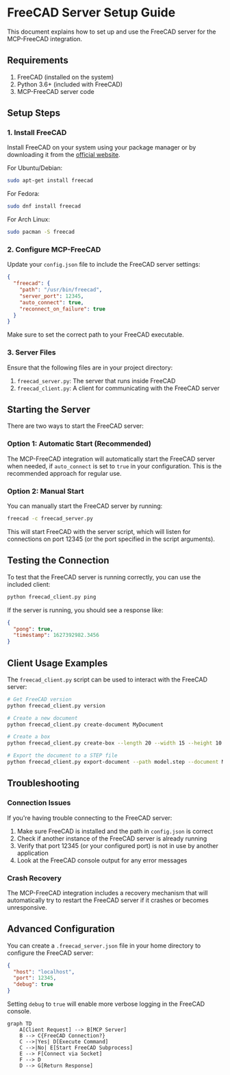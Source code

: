 # FreeCAD Server Setup Guide

This document explains how to set up and use the FreeCAD server for the MCP-FreeCAD integration.

## Requirements

1. FreeCAD (installed on the system)
2. Python 3.6+ (included with FreeCAD)
3. MCP-FreeCAD server code

## Setup Steps

### 1. Install FreeCAD

Install FreeCAD on your system using your package manager or by downloading it from the [official website](https://www.freecad.org/downloads.php).

For Ubuntu/Debian:
```bash
sudo apt-get install freecad
```

For Fedora:
```bash
sudo dnf install freecad
```

For Arch Linux:
```bash
sudo pacman -S freecad
```

### 2. Configure MCP-FreeCAD

Update your `config.json` file to include the FreeCAD server settings:

```json
{
  "freecad": {
    "path": "/usr/bin/freecad",
    "server_port": 12345,
    "auto_connect": true,
    "reconnect_on_failure": true
  }
}
```

Make sure to set the correct path to your FreeCAD executable.

### 3. Server Files

Ensure that the following files are in your project directory:

1. `freecad_server.py`: The server that runs inside FreeCAD
2. `freecad_client.py`: A client for communicating with the FreeCAD server

## Starting the Server

There are two ways to start the FreeCAD server:

### Option 1: Automatic Start (Recommended)

The MCP-FreeCAD integration will automatically start the FreeCAD server when needed, if `auto_connect` is set to `true` in your configuration. This is the recommended approach for regular use.

### Option 2: Manual Start

You can manually start the FreeCAD server by running:

```bash
freecad -c freecad_server.py
```

This will start FreeCAD with the server script, which will listen for connections on port 12345 (or the port specified in the script arguments).

## Testing the Connection

To test that the FreeCAD server is running correctly, you can use the included client:

```bash
python freecad_client.py ping
```

If the server is running, you should see a response like:

```json
{
  "pong": true,
  "timestamp": 1627392982.3456
}
```

## Client Usage Examples

The `freecad_client.py` script can be used to interact with the FreeCAD server:

```bash
# Get FreeCAD version
python freecad_client.py version

# Create a new document
python freecad_client.py create-document MyDocument

# Create a box
python freecad_client.py create-box --length 20 --width 15 --height 10 --document MyDocument

# Export the document to a STEP file
python freecad_client.py export-document --path model.step --document MyDocument
```

## Troubleshooting

### Connection Issues

If you're having trouble connecting to the FreeCAD server:

1. Make sure FreeCAD is installed and the path in `config.json` is correct
2. Check if another instance of the FreeCAD server is already running
3. Verify that port 12345 (or your configured port) is not in use by another application
4. Look at the FreeCAD console output for any error messages

### Crash Recovery

The MCP-FreeCAD integration includes a recovery mechanism that will automatically try to restart the FreeCAD server if it crashes or becomes unresponsive.

## Advanced Configuration

You can create a `.freecad_server.json` file in your home directory to configure the FreeCAD server:

```json
{
  "host": "localhost",
  "port": 12345,
  "debug": true
}
```

Setting `debug` to `true` will enable more verbose logging in the FreeCAD console. 

```mermaid
graph TD
    A[Client Request] --> B[MCP Server]
    B --> C{FreeCAD Connection?}
    C -->|Yes| D[Execute Command]
    C -->|No| E[Start FreeCAD Subprocess]
    E --> F[Connect via Socket]
    F --> D
    D --> G[Return Response]
``` 